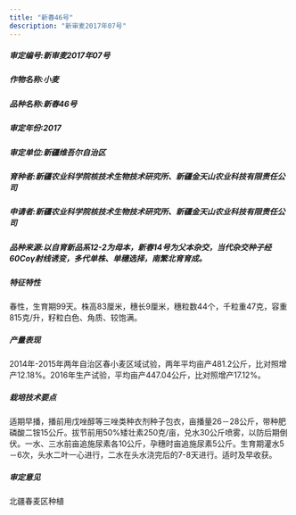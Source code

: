 ```yaml
---
title: "新春46号"
description: "新审麦2017年07号"
---
```

##### 审定编号:新审麦2017年07号

##### 作物名称:小麦

##### 品种名称:新春46号

##### 审定年份:2017

##### 审定单位:新疆维吾尔自治区

##### 育种者:新疆农业科学院核技术生物技术研究所、新疆金天山农业科技有限责任公司

##### 申请者:新疆农业科学院核技术生物技术研究所、新疆金天山农业科技有限责任公司

##### 品种来源:以自育新品系12-2为母本，新春14号为父本杂交，当代杂交种子经60Coγ射线诱变，多代单株、单穗选择，南繁北育育成。

##### 特征特性
春性，生育期99天。株高83厘米，穗长9厘米，穗粒数44个，千粒重47克，容重815克/升，籽粒白色、角质、较饱满。

##### 产量表现
2014年-2015年两年自治区春小麦区域试验，两年平均亩产481.2公斤，比对照增产12.18%。2016年生产试验，平均亩产447.04公斤，比对照增产17.12%。

##### 栽培技术要点
适期早播，播前用戊唑醇等三唑类种衣剂种子包衣，亩播量26－28公斤，带种肥磷酸二铵15公斤。拔节前用50%矮壮素250克/亩，兑水30公斤喷雾，以防后期倒伏。一水、三水前亩追施尿素各10公斤，孕穗时亩追施尿素5公斤。生育期灌水5－6次，头水二叶一心进行，二水在头水浇完后的7-8天进行。适时及早收获。

##### 审定意见
北疆春麦区种植

